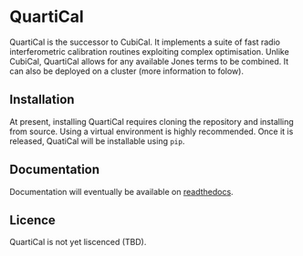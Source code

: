 # QuartiCal

QuartiCal is the successor to CubiCal. It implements a suite of fast radio interferometric calibration routines exploiting complex optimisation. Unlike CubiCal, QuartiCal allows for any available Jones terms to be combined. It can also be deployed on a cluster (more information to folow).

## Installation

At present, installing QuartiCal requires cloning the repository and installing from source. Using a virtual environment is highly recommended. Once it is released, QuatiCal will be installable using `pip`. 


## Documentation

Documentation will eventually be available on [readthedocs](http://quartical.readthedocs.io).


## Licence

QuartiCal is not yet liscenced (TBD).




